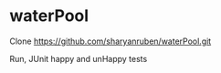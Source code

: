 # waterPool

Clone https://github.com/sharyanruben/waterPool.git

Run, JUnit happy and unHappy tests
